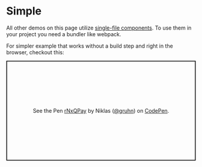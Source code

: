 # Simple

All other demos on this page utilize [single-file components](https://vuejs.org/v2/guide/single-file-components.html).
To use them in your project you need a bundler like webpack.

For simpler example that works without a build step and right in the browser, checkout this:


<p class="codepen" data-height="265" data-theme-id="light" data-default-tab="js,result" data-user="gruhn" data-slug-hash="rNxQPay" style="height: 265px; box-sizing: border-box; display: flex; align-items: center; justify-content: center; border: 2px solid; margin: 1em 0; padding: 1em;" data-pen-title="rNxQPay">
  <span>See the Pen <a href="https://codepen.io/gruhn/pen/rNxQPay">
  rNxQPay</a> by Niklas (<a href="https://codepen.io/gruhn">@gruhn</a>)
  on <a href="https://codepen.io">CodePen</a>.</span>
</p>
<script async src="https://static.codepen.io/assets/embed/ei.js"></script>
